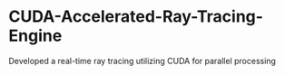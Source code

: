 # CUDA-Accelerated-Ray-Tracing-Engine
Developed a real-time ray tracing utilizing CUDA for parallel processing

